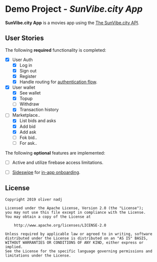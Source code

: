 # Demo Project - *SunVibe.city App*

**SunVibe.city App** is a movies app using the [The SunVibe.city API](http://api.sunvibe.city/v1/ui/).



## User Stories

The following **required** functionality is completed:

- [x] User Auth
  - [x] Log in 
  - [x] Sign out
  - [x] Register
  - [x] Handle routing for [authentication flow](https://reactnavigation.org/docs/en/auth-flow.html).
- [x] User wallet 
  - [x] See wallet
  - [x] Topup
  - [ ] Withdraw
  - [x] Transaction history
- [ ] Marketplace..
  - [x] List bids and asks
  - [x] Add bid
  - [x] Add ask
  - [ ] Fok bid..
  - [ ] For ask..

The following **optional** features are implemented:

- [ ] Active and utilize firebase access limitations.
- [ ] [Sideswipe](https://github.com/kkemple/react-native-sideswipe) for [in-app onboarding](https://thetool.io/2017/best-practices-app-onboarding).


## License

    Copyright 2019 oliver nadj

    Licensed under the Apache License, Version 2.0 (the "License");
    you may not use this file except in compliance with the License.
    You may obtain a copy of the License at

        http://www.apache.org/licenses/LICENSE-2.0

    Unless required by applicable law or agreed to in writing, software
    distributed under the License is distributed on an "AS IS" BASIS,
    WITHOUT WARRANTIES OR CONDITIONS OF ANY KIND, either express or implied.
    See the License for the specific language governing permissions and
    limitations under the License.
